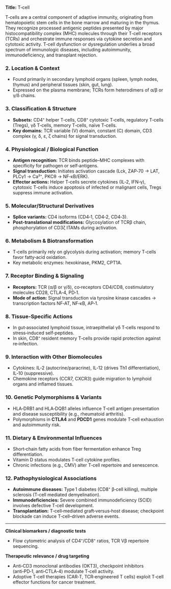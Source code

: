 **Title:** T‑cell  

T‑cells are a central component of adaptive immunity, originating from hematopoietic stem cells in the bone marrow and maturing in the thymus. They recognize processed antigenic peptides presented by major histocompatibility complex (MHC) molecules through their T‑cell receptors (TCRs) and orchestrate immune responses via cytokine secretion and cytotoxic activity. T‑cell dysfunction or dysregulation underlies a broad spectrum of immunologic diseases, including autoimmunity, immunodeficiency, and transplant rejection.  

### 2. Location & Context  
- Found primarily in secondary lymphoid organs (spleen, lymph nodes, thymus) and peripheral tissues (skin, gut, lung).  
- Expressed on the plasma membrane; TCRs form heterodimers of α/β or γ/δ chains.

### 3. Classification & Structure  
- **Subsets:** CD4⁺ helper T‑cells, CD8⁺ cytotoxic T‑cells, regulatory T‑cells (Tregs), γδ T‑cells, memory T‑cells, naïve T‑cells.  
- **Key domains:** TCR variable (V) domain, constant (C) domain, CD3 complex (γ, δ, ε, ζ chains) for signal transduction.

### 4. Physiological / Biological Function  
- **Antigen recognition:** TCR binds peptide–MHC complexes with specificity for pathogen or self‑antigens.  
- **Signal transduction:** Initiates activation cascade (Lck, ZAP‑70 → LAT, PLCγ1 → Ca²⁺, PKCθ → NF‑κB/ERK).  
- **Effector actions:** Helper T‑cells secrete cytokines (IL‑2, IFN‑γ), cytotoxic T‑cells induce apoptosis of infected or malignant cells, Tregs suppress immune activation.

### 5. Molecular/Structural Derivatives  
- **Splice variants:** CD4 isoforms (CD4‑1, CD4‑2, CD4‑3).  
- **Post‑translational modifications:** Glycosylation of TCRβ chain, phosphorylation of CD3ζ ITAMs during activation.

### 6. Metabolism & Biotransformation  
- T‑cells primarily rely on glycolysis during activation; memory T‑cells favor fatty‑acid oxidation.  
- Key metabolic enzymes: hexokinase, PKM2, CPT1A.

### 7. Receptor Binding & Signaling  
- **Receptors:** TCR (α/β or γ/δ), co‑receptors CD4/CD8, costimulatory molecules CD28, CTLA‑4, PD‑1.  
- **Mode of action:** Signal transduction via tyrosine kinase cascades → transcription factors NF‑AT, NF‑κB, AP‑1.

### 8. Tissue‑Specific Actions  
- In gut‑associated lymphoid tissue, intraepithelial γδ T‑cells respond to stress‑induced self‑peptides.  
- In skin, CD8⁺ resident memory T‑cells provide rapid protection against re‑infection.

### 9. Interaction with Other Biomolecules  
- Cytokines: IL‑2 (autocrine/paracrine), IL‑12 (drives Th1 differentiation), IL‑10 (suppressive).  
- Chemokine receptors (CCR7, CXCR3) guide migration to lymphoid organs and inflamed tissues.

### 10. Genetic Polymorphisms & Variants  
- HLA‑DRB1 and HLA‑DQB1 alleles influence T‑cell antigen presentation and disease susceptibility (e.g., rheumatoid arthritis).  
- Polymorphisms in **CTLA4** and **PDCD1** genes modulate T‑cell exhaustion and autoimmunity risk.

### 11. Dietary & Environmental Influences  
- Short‑chain fatty acids from fiber fermentation enhance Treg differentiation.  
- Vitamin D status modulates T‑cell cytokine profiles.  
- Chronic infections (e.g., CMV) alter T‑cell repertoire and senescence.

### 12. Pathophysiological Associations  
- **Autoimmune diseases:** Type 1 diabetes (CD8⁺ β‑cell killing), multiple sclerosis (T‑cell mediated demyelination).  
- **Immunodeficiencies:** Severe combined immunodeficiency (SCID) involves defective T‑cell development.  
- **Transplantation:** T‑cell‑mediated graft‑versus‑host disease; checkpoint blockade can induce T‑cell–driven adverse events.  

---  

**Clinical biomarkers / diagnostic tests**  
- Flow cytometric analysis of CD4⁺/CD8⁺ ratios, TCR Vβ repertoire sequencing.  

**Therapeutic relevance / drug targeting**  
- Anti‑CD3 monoclonal antibodies (OKT3), checkpoint inhibitors (anti‑PD‑1, anti‑CTLA‑4) modulate T‑cell activity.  
- Adoptive T‑cell therapies (CAR‑T, TCR‑engineered T cells) exploit T‑cell effector functions for cancer treatment.